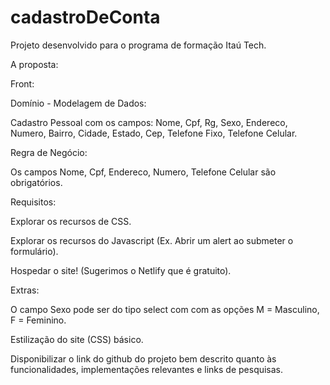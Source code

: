 # cadastroDeConta

Projeto desenvolvido para o programa de formação Itaú Tech.

A proposta:

Front:

Domínio - Modelagem de Dados:

Cadastro Pessoal com os campos: Nome, Cpf, Rg, Sexo, Endereco, Numero, Bairro, Cidade, Estado, Cep, Telefone Fixo, Telefone Celular.

Regra de Negócio:

Os campos Nome, Cpf, Endereco, Numero, Telefone Celular são obrigatórios.

Requisitos:

Explorar os recursos de CSS.

Explorar os recursos do Javascript (Ex. Abrir um alert ao submeter o formulário).

Hospedar o site! (Sugerimos o Netlify que é gratuito).

Extras:

O campo Sexo pode ser do tipo select com com as opções M = Masculino, F = Feminino.

Estilização do site (CSS) básico.

Disponibilizar o link do github do projeto bem descrito quanto às funcionalidades, implementações relevantes e links de pesquisas.
